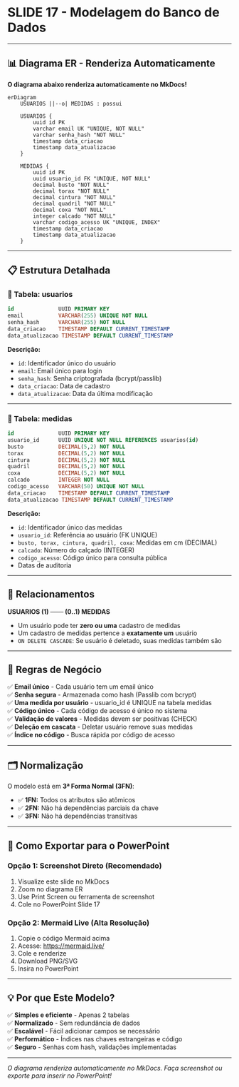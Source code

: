 # SLIDE 17 - Modelagem do Banco de Dados

---

## 📊 Diagrama ER - Renderiza Automaticamente

**O diagrama abaixo renderiza automaticamente no MkDocs!**

```mermaid
erDiagram
    USUARIOS ||--o| MEDIDAS : possui
    
    USUARIOS {
        uuid id PK
        varchar email UK "UNIQUE, NOT NULL"
        varchar senha_hash "NOT NULL"
        timestamp data_criacao
        timestamp data_atualizacao
    }
    
    MEDIDAS {
        uuid id PK
        uuid usuario_id FK "UNIQUE, NOT NULL"
        decimal busto "NOT NULL"
        decimal torax "NOT NULL"
        decimal cintura "NOT NULL"
        decimal quadril "NOT NULL"
        decimal coxa "NOT NULL"
        integer calcado "NOT NULL"
        varchar codigo_acesso UK "UNIQUE, INDEX"
        timestamp data_criacao
        timestamp data_atualizacao
    }
```

---

## 📋 Estrutura Detalhada

### 🔹 Tabela: usuarios

```sql
id              UUID PRIMARY KEY
email           VARCHAR(255) UNIQUE NOT NULL
senha_hash      VARCHAR(255) NOT NULL
data_criacao    TIMESTAMP DEFAULT CURRENT_TIMESTAMP
data_atualizacao TIMESTAMP DEFAULT CURRENT_TIMESTAMP
```

**Descrição:**
- `id`: Identificador único do usuário
- `email`: Email único para login
- `senha_hash`: Senha criptografada (bcrypt/passlib)
- `data_criacao`: Data de cadastro
- `data_atualizacao`: Data da última modificação

---

### 🔹 Tabela: medidas

```sql
id              UUID PRIMARY KEY
usuario_id      UUID UNIQUE NOT NULL REFERENCES usuarios(id)
busto           DECIMAL(5,2) NOT NULL
torax           DECIMAL(5,2) NOT NULL
cintura         DECIMAL(5,2) NOT NULL
quadril         DECIMAL(5,2) NOT NULL
coxa            DECIMAL(5,2) NOT NULL
calcado         INTEGER NOT NULL
codigo_acesso   VARCHAR(50) UNIQUE NOT NULL
data_criacao    TIMESTAMP DEFAULT CURRENT_TIMESTAMP
data_atualizacao TIMESTAMP DEFAULT CURRENT_TIMESTAMP
```

**Descrição:**
- `id`: Identificador único das medidas
- `usuario_id`: Referência ao usuário (FK UNIQUE)
- `busto, torax, cintura, quadril, coxa`: Medidas em cm (DECIMAL)
- `calcado`: Número do calçado (INTEGER)
- `codigo_acesso`: Código único para consulta pública
- Datas de auditoria

---

## 🔗 Relacionamentos

**USUARIOS (1) ─── (0..1) MEDIDAS**

- Um usuário pode ter **zero ou uma** cadastro de medidas
- Um cadastro de medidas pertence a **exatamente um** usuário
- `ON DELETE CASCADE`: Se usuário é deletado, suas medidas também são

---

## 📐 Regras de Negócio

✅ **Email único** - Cada usuário tem um email único  
✅ **Senha segura** - Armazenada como hash (Passlib com bcrypt)  
✅ **Uma medida por usuário** - usuario_id é UNIQUE na tabela medidas  
✅ **Código único** - Cada código de acesso é único no sistema  
✅ **Validação de valores** - Medidas devem ser positivas (CHECK)  
✅ **Deleção em cascata** - Deletar usuário remove suas medidas  
✅ **Índice no código** - Busca rápida por código de acesso  

---

## 🗂️ Normalização

O modelo está em **3ª Forma Normal (3FN)**:

- ✅ **1FN:** Todos os atributos são atômicos
- ✅ **2FN:** Não há dependências parciais da chave
- ✅ **3FN:** Não há dependências transitivas

---

## 📸 Como Exportar para o PowerPoint

### Opção 1: Screenshot Direto (Recomendado)
1. Visualize este slide no MkDocs
2. Zoom no diagrama ER
3. Use Print Screen ou ferramenta de screenshot
4. Cole no PowerPoint Slide 17

### Opção 2: Mermaid Live (Alta Resolução)
1. Copie o código Mermaid acima
2. Acesse: https://mermaid.live/
3. Cole e renderize
4. Download PNG/SVG
5. Insira no PowerPoint

---

## 💡 Por que Este Modelo?

✅ **Simples e eficiente** - Apenas 2 tabelas  
✅ **Normalizado** - Sem redundância de dados  
✅ **Escalável** - Fácil adicionar campos se necessário  
✅ **Performático** - Índices nas chaves estrangeiras e código  
✅ **Seguro** - Senhas com hash, validações implementadas  

---

*O diagrama renderiza automaticamente no MkDocs. Faça screenshot ou exporte para inserir no PowerPoint!*
